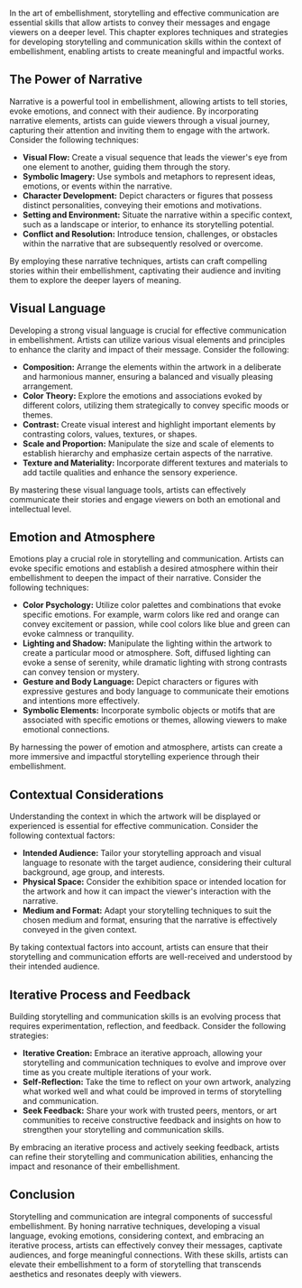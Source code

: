 
In the art of embellishment, storytelling and effective communication are essential skills that allow artists to convey their messages and engage viewers on a deeper level. This chapter explores techniques and strategies for developing storytelling and communication skills within the context of embellishment, enabling artists to create meaningful and impactful works.

The Power of Narrative
----------------------

Narrative is a powerful tool in embellishment, allowing artists to tell stories, evoke emotions, and connect with their audience. By incorporating narrative elements, artists can guide viewers through a visual journey, capturing their attention and inviting them to engage with the artwork. Consider the following techniques:

* **Visual Flow:** Create a visual sequence that leads the viewer's eye from one element to another, guiding them through the story.
* **Symbolic Imagery:** Use symbols and metaphors to represent ideas, emotions, or events within the narrative.
* **Character Development:** Depict characters or figures that possess distinct personalities, conveying their emotions and motivations.
* **Setting and Environment:** Situate the narrative within a specific context, such as a landscape or interior, to enhance its storytelling potential.
* **Conflict and Resolution:** Introduce tension, challenges, or obstacles within the narrative that are subsequently resolved or overcome.

By employing these narrative techniques, artists can craft compelling stories within their embellishment, captivating their audience and inviting them to explore the deeper layers of meaning.

Visual Language
---------------

Developing a strong visual language is crucial for effective communication in embellishment. Artists can utilize various visual elements and principles to enhance the clarity and impact of their message. Consider the following:

* **Composition:** Arrange the elements within the artwork in a deliberate and harmonious manner, ensuring a balanced and visually pleasing arrangement.
* **Color Theory:** Explore the emotions and associations evoked by different colors, utilizing them strategically to convey specific moods or themes.
* **Contrast:** Create visual interest and highlight important elements by contrasting colors, values, textures, or shapes.
* **Scale and Proportion:** Manipulate the size and scale of elements to establish hierarchy and emphasize certain aspects of the narrative.
* **Texture and Materiality:** Incorporate different textures and materials to add tactile qualities and enhance the sensory experience.

By mastering these visual language tools, artists can effectively communicate their stories and engage viewers on both an emotional and intellectual level.

Emotion and Atmosphere
----------------------

Emotions play a crucial role in storytelling and communication. Artists can evoke specific emotions and establish a desired atmosphere within their embellishment to deepen the impact of their narrative. Consider the following techniques:

* **Color Psychology:** Utilize color palettes and combinations that evoke specific emotions. For example, warm colors like red and orange can convey excitement or passion, while cool colors like blue and green can evoke calmness or tranquility.
* **Lighting and Shadow:** Manipulate the lighting within the artwork to create a particular mood or atmosphere. Soft, diffused lighting can evoke a sense of serenity, while dramatic lighting with strong contrasts can convey tension or mystery.
* **Gesture and Body Language:** Depict characters or figures with expressive gestures and body language to communicate their emotions and intentions more effectively.
* **Symbolic Elements:** Incorporate symbolic objects or motifs that are associated with specific emotions or themes, allowing viewers to make emotional connections.

By harnessing the power of emotion and atmosphere, artists can create a more immersive and impactful storytelling experience through their embellishment.

Contextual Considerations
-------------------------

Understanding the context in which the artwork will be displayed or experienced is essential for effective communication. Consider the following contextual factors:

* **Intended Audience:** Tailor your storytelling approach and visual language to resonate with the target audience, considering their cultural background, age group, and interests.
* **Physical Space:** Consider the exhibition space or intended location for the artwork and how it can impact the viewer's interaction with the narrative.
* **Medium and Format:** Adapt your storytelling techniques to suit the chosen medium and format, ensuring that the narrative is effectively conveyed in the given context.

By taking contextual factors into account, artists can ensure that their storytelling and communication efforts are well-received and understood by their intended audience.

Iterative Process and Feedback
------------------------------

Building storytelling and communication skills is an evolving process that requires experimentation, reflection, and feedback. Consider the following strategies:

* **Iterative Creation:** Embrace an iterative approach, allowing your storytelling and communication techniques to evolve and improve over time as you create multiple iterations of your work.
* **Self-Reflection:** Take the time to reflect on your own artwork, analyzing what worked well and what could be improved in terms of storytelling and communication.
* **Seek Feedback:** Share your work with trusted peers, mentors, or art communities to receive constructive feedback and insights on how to strengthen your storytelling and communication skills.

By embracing an iterative process and actively seeking feedback, artists can refine their storytelling and communication abilities, enhancing the impact and resonance of their embellishment.

Conclusion
----------

Storytelling and communication are integral components of successful embellishment. By honing narrative techniques, developing a visual language, evoking emotions, considering context, and embracing an iterative process, artists can effectively convey their messages, captivate audiences, and forge meaningful connections. With these skills, artists can elevate their embellishment to a form of storytelling that transcends aesthetics and resonates deeply with viewers.
